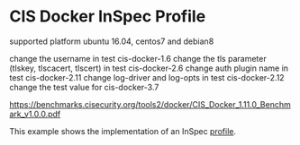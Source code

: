 # CIS Docker InSpec Profile

supported platform ubuntu 16.04, centos7 and debian8

change the username in test cis-docker-1.6
change the tls parameter (tlskey, tlscacert, tlscert) in test cis-docker-2.6
change auth plugin name in test cis-docker-2.11
change log-driver and log-opts in test cis-docker-2.12
change the test value for cis-docker-3.7

https://benchmarks.cisecurity.org/tools2/docker/CIS_Docker_1.11.0_Benchmark_v1.0.0.pdf

This example shows the implementation of an InSpec [profile](../../docs/profiles.rst).
